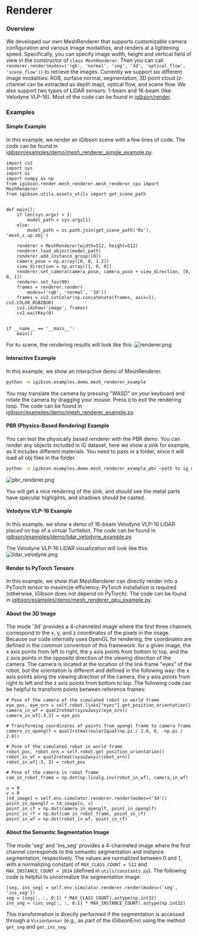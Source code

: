 # Renderer

### Overview

We developed our own MeshRenderer that supports customizable camera configuration and various image modalities, and renders at a lightening speed. Specifically, you can specify image width, height and vertical field of view in the constructor of `class MeshRenderer`. Then you can call `renderer.render(modes=('rgb', 'normal', 'seg', '3d', 'optical_flow', 'scene_flow'))` to retrieve the images. Currently we support six different image modalities: RGB, surface normal, segmentation, 3D point cloud (z-channel can be extracted as depth map), optical flow, and scene flow. We also support two types of LiDAR sensors: 1-beam and 16-beam (like Velodyne VLP-16). Most of the code can be found in [igibson/render](https://github.com/StanfordVL/iGibson/tree/master/igibson/render).

### Examples

#### Simple Example

In this example, we render an iGibson scene with a few lines of code. The code can be found in [igibson/examples/demo/mesh_renderer_simple_example.py](https://github.com/StanfordVL/iGibson/blob/master/igibson/examples/demo/mesh_renderer_simple_example.py).

```
import cv2
import sys
import os
import numpy as np
from igibson.render.mesh_renderer.mesh_renderer_cpu import MeshRenderer
from igibson.utils.assets_utils import get_scene_path


def main():
    if len(sys.argv) > 1:
        model_path = sys.argv[1]
    else:
        model_path = os.path.join(get_scene_path('Rs'), 'mesh_z_up.obj')

    renderer = MeshRenderer(width=512, height=512)
    renderer.load_object(model_path)
    renderer.add_instance_group([0])
    camera_pose = np.array([0, 0, 1.2])
    view_direction = np.array([1, 0, 0])
    renderer.set_camera(camera_pose, camera_pose + view_direction, [0, 0, 1])
    renderer.set_fov(90)
    frames = renderer.render(
        modes=('rgb', 'normal', '3d'))
    frames = cv2.cvtColor(np.concatenate(frames, axis=1), cv2.COLOR_RGB2BGR)
    cv2.imshow('image', frames)
    cv2.waitKey(0)


if __name__ == '__main__':
    main()
```

For `Rs` scene, the rendering results will look like this:
![renderer.png](images/renderer.png)

#### Interactive Example

In this example, we show an interactive demo of MeshRenderer.

```bash
python -m igibson.examples.demo.mesh_renderer_example
```
You may translate the camera by pressing "WASD" on your keyboard and rotate the camera by dragging your mouse. Press `Q` to exit the rendering loop. The code can be found in [igibson/examples/demo/mesh_renderer_example.py](https://github.com/StanfordVL/iGibson/blob/master/igibson/examples/demo/mesh_renderer_example.py).

#### PBR (Physics-Based Rendering) Example

You can test the physically based renderer with the PBR demo. You can render any objects included in iG dataset, here
 we show a sink for example, as it includes different materials. You need to pass in a folder, since it will load all
  obj files in the folder.

```bash
python -m igibson.examples.demo.mesh_renderer_example_pbr <path to ig_dataset>/objects/sink/sink_1/shape/visual
```
![pbr_renderer.png](images/pbr_render.png)

You will get a nice rendering of the sink, and should see the metal parts have specular highlgihts, and shadows
 should be casted. 
 

#### Velodyne VLP-16 Example
In this example, we show a demo of 16-beam Velodyne VLP-16 LiDAR placed on top of a virtual Turtlebot. The code can be found in [igibson/examples/demo/lidar_velodyne_example.py](https://github.com/StanfordVL/iGibson/blob/master/igibson/examples/demo/lidar_velodyne_example.py).

The Velodyne VLP-16 LiDAR visualization will look like this:
![lidar_velodyne.png](images/lidar_velodyne.png)

#### Render to PyTorch Tensors

In this example, we show that MeshRenderer can directly render into a PyTorch tensor to maximize efficiency. PyTorch installation is required (otherwise, iGibson does not depend on PyTorch). The code can be found in [igibson/examples/demo/mesh_renderer_gpu_example.py](https://github.com/StanfordVL/iGibson/blob/master/igibson/examples/demo/mesh_renderer_gpu_example.py).


#### About the 3D Image

The mode '3d' provides a 4-channeled image where the first three channels correspond to the x, y, and z coordinates of the pixels in the image. Because our code internally uses OpenGL for rendering, the coordinates are defined in the common convention of this framework: for a given image, the x axis points from left to right, the y axis points from bottom to top, and the z axis points in the opposite direction of the viewing direction of the camera. The camera is located at the location of the link frame "eyes" of the robot, but the orientation is different and defined in the following way: the x axis points along the viewing direction of the camera, the y axis points from right to left and the z axis points from bottom to top. The following code can be helpful to transform points between reference frames:

```
# Pose of the camera of the simulated robot in world frame
eye_pos, eye_orn = self.robot.links["eyes"].get_position_orientation()
camera_in_wf = quat2rotmat(xyzw2wxyz(eye_orn))
camera_in_wf[:3,3] = eye_pos

# Transforming coordinates of points from opengl frame to camera frame
camera_in_openglf = quat2rotmat(euler2quat(np.pi / 2.0, 0, -np.pi / 2.0))

# Pose of the simulated robot in world frame
robot_pos, robot_orn = self.robot.get_position_orientation()
robot_in_wf = quat2rotmat(xyzw2wxyz(robot_orn))
robot_in_wf[:3, 3] = robot_pos

# Pose of the camera in robot frame
cam_in_robot_frame = np.dot(np.linalg.inv(robot_in_wf), camera_in_wf)

u = 0
v = 0
[td_image] = self.env.simulator.renderer.render(modes=('3d'))
point_in_openglf = td_image[u, v]
point_in_cf = np.dot(camera_in_openglf, point_in_openglf)
point_in_rf = np.dot(cam_in_robot_frame, point_in_cf)
point_in_wf = np.dot(robot_in_wf, point_in_rf)
```

#### About the Semantic Segmentation Image

The mode 'seg' and 'ins_seg' provides a 4-channeled image where the first channel corresponds to the semantic segmentation and instance segmentation, respectively. The values are normalized between 0 and 1, with a normalizing constant of `MAX_CLASS_COUNT = 512` and `MAX_INSTANCE_COUNT = 1024` (defined in `utils/constants.py`). The following code is helpful to unnormalize the segmentation image:

```
[seg, ins_seg] = self.env.simulator.renderer.render(modes=('seg', 'ins_seg'))
seg = (seg[:, :, 0:1] * MAX_CLASS_COUNT).astype(np.int32)
ins_seg = (ins_seg[:, :, 0:1] * MAX_INSTANCE_COUNT).astype(np.int32)
```

This transformation is directly performed if the segmentation is accessed through a `VisionSensor` (e.g., as part of the iGibsonEnv) using the method `get_seg` and `get_ins_seg`.
